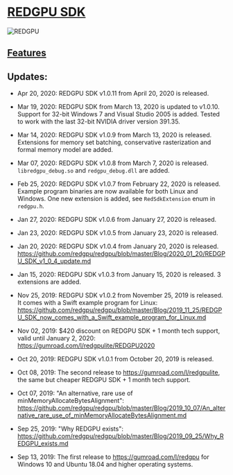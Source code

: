 # [REDGPU SDK](https://gumroad.com/redgpu)

![REDGPU](https://raw.github.com/redgpu/redgpu/master/redgpu.png)

## [Features](https://github.com/redgpu/redgpu/blob/master/Features.md)

## Updates:

* Apr 20, 2020: REDGPU SDK v1.0.11 from April 20, 2020 is released.

* Mar 19, 2020: REDGPU SDK from March 13, 2020 is updated to v1.0.10. Support for 32-bit Windows 7 and Visual Studio 2005 is added. Tested to work with the last 32-bit NVIDIA driver version 391.35.

* Mar 14, 2020: REDGPU SDK v1.0.9 from March 13, 2020 is released. Extensions for memory set batching, conservative rasterization and formal memory model are added.

* Mar 07, 2020: REDGPU SDK v1.0.8 from March 7, 2020 is released. `libredgpu_debug.so` and `redgpu_debug.dll` are added.

* Feb 25, 2020: REDGPU SDK v1.0.7 from February 22, 2020 is released. Example program binaries are now available for both Linux and Windows. One new extension is added, see `RedSdkExtension` enum in `redgpu.h`.

* Jan 27, 2020: REDGPU SDK v1.0.6 from January 27, 2020 is released.

* Jan 23, 2020: REDGPU SDK v1.0.5 from January 23, 2020 is released.

* Jan 20, 2020: REDGPU SDK v1.0.4 from January 20, 2020 is released. https://github.com/redgpu/redgpu/blob/master/Blog/2020_01_20/REDGPU_SDK_v1_0_4_update.md

* Jan 15, 2020: REDGPU SDK v1.0.3 from January 15, 2020 is released. 3 extensions are added.

* Nov 25, 2019: REDGPU SDK v1.0.2 from November 25, 2019 is released. It comes with a Swift example program for Linux: https://github.com/redgpu/redgpu/blob/master/Blog/2019_11_25/REDGPU_SDK_now_comes_with_a_Swift_example_program_for_Linux.md

* Nov 02, 2019: $420 discount on REDGPU SDK + 1 month tech support, valid until January 2, 2020: https://gumroad.com/l/redgpulite/REDGPU2020

* Oct 20, 2019: REDGPU SDK v1.0.1 from October 20, 2019 is released.

* Oct 08, 2019: The second release to https://gumroad.com/l/redgpulite, the same but cheaper REDGPU SDK + 1 month tech support.

* Oct 07, 2019: "An alternative, rare use of minMemoryAllocateBytesAlignment": https://github.com/redgpu/redgpu/blob/master/Blog/2019_10_07/An_alternative_rare_use_of_minMemoryAllocateBytesAlignment.md

* Sep 25, 2019: "Why REDGPU exists": https://github.com/redgpu/redgpu/blob/master/Blog/2019_09_25/Why_REDGPU_exists.md

* Sep 13, 2019: The first release to https://gumroad.com/l/redgpu for Windows 10 and Ubuntu 18.04 and higher operating systems.
